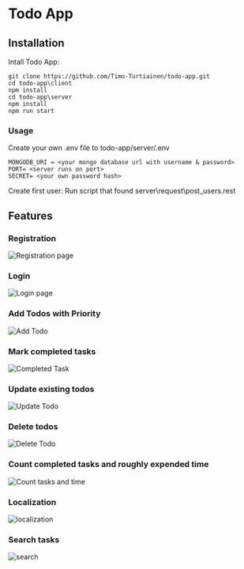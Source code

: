 # Todo App

## Installation

Intall Todo App:

```
git clone https://github.com/Timo-Turtiainen/todo-app.git
cd todo-app\client
npm install
cd todo-app\server
npm install
npm run start
```

### Usage

Create your own .env file to todo-app/server/.env

```
MONGODB_URI = <your mongo database url with username & password>
PORT= <server runs on port>
SECRET= <your own password hash>
```

Create first user: Run script that found server\request\post_users.rest

## Features

### Registration

![Registration page](https://github.com/Timo-Turtiainen/todo-app/blob/main/client/public/registration.png)

### Login

![Login page](https://github.com/Timo-Turtiainen/todo-app/blob/main/client/public/login.png)

### Add Todos with Priority

![Add Todo](https://github.com/Timo-Turtiainen/todo-app/blob/main/client/public/add-todo.png)

### Mark completed tasks

![Completed Task](https://github.com/Timo-Turtiainen/todo-app/blob/main/client/public/checked-todo.png)

### Update existing todos

![Update Todo](https://github.com/Timo-Turtiainen/todo-app/blob/main/client/public/update-todo.png)

### Delete todos

![Delete Todo](https://github.com/Timo-Turtiainen/todo-app/blob/main/client/public/delete-todo.png)

### Count completed tasks and roughly expended time

![Count tasks and time](https://github.com/Timo-Turtiainen/todo-app/blob/redux/client/public/todo-slice.png)

### Localization

![localization](https://github.com/Timo-Turtiainen/todo-app/blob/main/client/public/localization.png)

### Search tasks

![search](https://github.com/Timo-Turtiainen/todo-app/blob/main/client/public/search.png)
